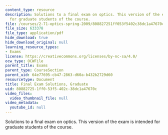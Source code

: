 ```yaml
---
content_type: resource
description: Solutions to a final exam on optics. This version of the exam is intended
  for graduate students of the course.
file: /courses/2-71-optics-spring-2009/808827251ff053f5402c38dc1a47670c_MIT2_71S09_gfinal_sol.pdf
file_size: 633378
file_type: application/pdf
hide_download: true
hide_download_original: null
learning_resource_types:
- Exams
license: https://creativecommons.org/licenses/by-nc-sa/4.0/
ocw_type: OCWFile
parent_title: Exams
parent_type: CourseSection
parent_uid: 64e77695-cb47-2863-d60a-b432b2729d60
resourcetype: Document
title: Final Exam Solutions, Graduate
uid: 80882725-1ff0-53f5-402c-38dc1a47670c
video_files:
  video_thumbnail_file: null
video_metadata:
  youtube_id: null
---
```

Solutions to a final exam on optics. This version of the exam is intended for graduate students of the course.